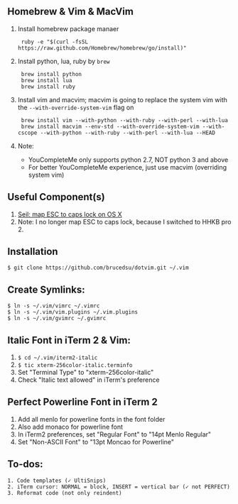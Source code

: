 ## Homebrew & Vim & MacVim

1. Install homebrew package manaer

        ruby -e "$(curl -fsSL https://raw.github.com/Homebrew/homebrew/go/install)"

2. Install python, lua, ruby by `brew`

        brew install python
        brew install lua
        brew install ruby

3. Install vim and macvim; macvim is going to replace the system vim with
the `--with-override-system-vim` flag on

        brew install vim --with-python --with-ruby --with-perl --with-lua
        brew install macvim --env-std --with-override-system-vim --with-cscope --with-python --with-ruby --with-perl --with-lua --HEAD

4. Note:

    * YouCompleteMe only supports python 2.7, NOT python 3 and above
    * For better YouCompleteMe experience, just use macvim (overriding system vim)

## Useful Component(s)

1. [Seil: map ESC to caps lock on OS X](https://pqrs.org/macosx/keyremap4macbook/seil.html "Seil")
2. Note: I no longer map ESC to caps lock, because I switched to HHKB pro 2.

## Installation

    $ git clone https://github.com/brucedsu/dotvim.git ~/.vim

## Create Symlinks:

    $ ln -s ~/.vim/vimrc ~/.vimrc
    $ ln -s ~/.vim/vim.plugins ~/.vim.plugins
    $ ln -s ~/.vim/gvimrc ~/.gvimrc

## Italic Font in iTerm 2 & Vim:

1. `$ cd ~/.vim/iterm2-italic`
2. `$ tic xterm-256color-italic.terminfo`
3. Set "Terminal Type" to "xterm-256color-italic"
4. Check "Italic text allowed" in iTerm's preference

## Perfect Powerline Font in iTerm 2

1. Add all menlo for powerline fonts in the font folder
2. Also add monaco for powerline font
2. In iTerm2 preferences, set "Regular Font" to "14pt Menlo Regular"
3. Set "Non-ASCII Font" to "13pt Moncao for Powerline"

## To-dos:

    1. Code templates (✓ UltiSnips)
    2. iTerm cursor: NORMAL = block, INSERT = vertical bar (✓ not PERFECT)
    3. Reformat code (not only reindent)
